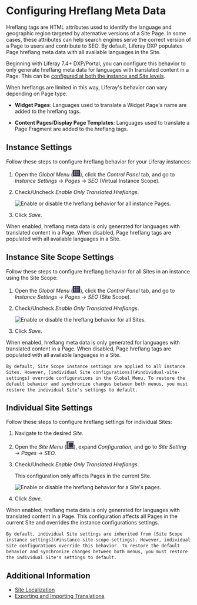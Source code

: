 # Configuring Hreflang Meta Data

Hreflang tags are HTML attributes used to identify the language and geographic region targeted by alternative versions of a Site Page. In some cases, these attributes can help search engines serve the correct version of a Page to users and contribute to SEO. By default, Liferay DXP populates Page hreflang meta data with all available languages in the Site.

Beginning with Liferay 7.4+ DXP/Portal, you can configure this behavior to only generate hreflang meta data for languages with translated content in a Page. This can be [configured at both the instance and Site levels](../../system-administration/configuring-liferay/understanding-configuration-scope.md).

When hreflangs are limited in this way, Liferay's behavior can vary depending on Page type.

* **Widget Pages**: Languages used to translate a Widget Page's name are added to the hreflang tags.

* **Content Pages**/**Display Page Templates**: Languages used to translate a Page Fragment are added to the hreflang tags.

## Instance Settings

Follow these steps to configure hreflang behavior for your Liferay instances:

1. Open the *Global Menu* (![Global Menu](../../images/icon-applications-menu.png)), click the *Control Panel* tab, and go to *Instance Settings* &rarr; *Pages* &rarr; *SEO* (Virtual Instance Scope).

1. Check/Uncheck *Enable Only Translated Hreflangs*.

   ![Enable or disable the hreflang behavior for all instance Pages.](./configuring-hreflang-meta-data/images/01.png)

1. Click *Save*.

When enabled, hreflang meta data is only generated for languages with translated content in a Page. When disabled, Page hreflang tags are populated with all available languages in a Site.

## Instance Site Scope Settings

Follow these steps to configure hreflang behavior for all Sites in an instance using the Site Scope:

1. Open the *Global Menu* (![Global Menu](../../images/icon-applications-menu.png)), click the *Control Panel* tab, and go to *Instance Settings* &rarr; *Pages* &rarr; *SEO* (Site Scope).

1. Check/Uncheck *Enable Only Translated Hreflangs*.

   ![Enable or disable the hreflang behavior for all Sites.](./configuring-hreflang-meta-data/images/02.png)

1. Click *Save*.

When enabled, hreflang meta data is only generated for languages with translated content in a Page. When disabled, Page hreflang tags are populated with all available languages in a Site.

```{note}
By default, Site Scope instance settings are applied to all instance Sites. However, [individual Site configurations](#individual-site-settings) override configurations in the Global Menu. To restore the default behavior and synchronize changes between both menus, you must restore the individual Site's settings to default. 
```

## Individual Site Settings

Follow these steps to configure hreflang settings for individual Sites:

1. Navigate to the desired *Site*.

1. Open the *Site Menu* (![Site Menu](../../images/icon-product-menu.png)), expand *Configuration*, and go to *Site Setting* &rarr; *Pages* &rarr; *SEO*.

1. Check/Uncheck *Enable Only Translated Hreflangs*.

   This configuration only affects Pages in the current Site.

   ![Enable or disable the hreflang behavior for a Site's pages.](./configuring-hreflang-meta-data/images/03.png)

1. Click *Save*.

When enabled, hreflang meta data is only generated for languages with translated content in a Page. This configuration affects all Pages in the current Site and overrides the instance configurations settings.

```{note}
By default, individual Site settings are inherited from [Site Scope instance settings](#instance-site-scope-settings). However, individual Site configurations override this behavior. To restore the default behavior and synchronize changes between both menus, you must restore the individual Site's settings to default. 
```

## Additional Information

* [Site Localization](./site-localization.md)
* [Exporting and Importing Translations](../../content-authoring-and-management/translating-pages-and-content.md)
